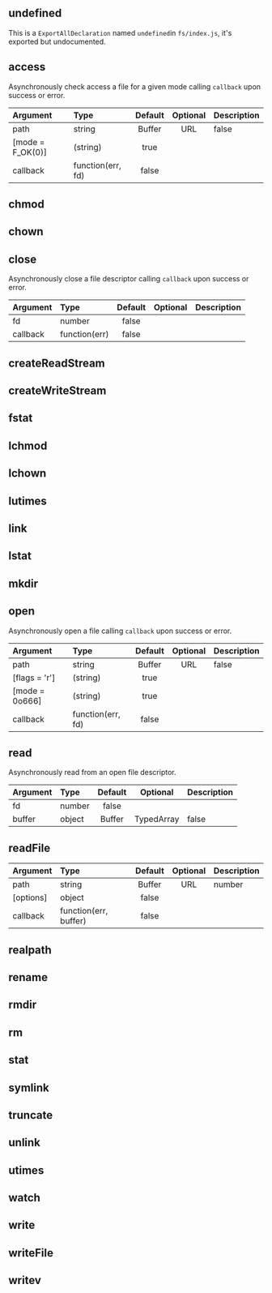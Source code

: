 
## undefined

This is a `ExportAllDeclaration` named `undefined`in `fs/index.js`, it's exported but undocumented.



## access

Asynchronously check access a file for a given mode calling `callback`
upon success or error.

| Argument | Type | Default | Optional | Description |
| :---     | :--- | :---:   | :---:    | :---        |
| path | string | Buffer | URL | false |  |
| [mode = F_OK(0)] | (string) | true |  |
| callback | function(err, fd) | false |  |

## chmod




## chown




## close

Asynchronously close a file descriptor calling `callback` upon success or error.

| Argument | Type | Default | Optional | Description |
| :---     | :--- | :---:   | :---:    | :---        |
| fd | number | false |  |
| callback | function(err) | false |  |

## createReadStream




## createWriteStream




## fstat




## lchmod




## lchown




## lutimes




## link




## lstat




## mkdir




## open

Asynchronously open a file calling `callback` upon success or error.

| Argument | Type | Default | Optional | Description |
| :---     | :--- | :---:   | :---:    | :---        |
| path | string | Buffer | URL | false |  |
| [flags = 'r'] | (string) | true |  |
| [mode = 0o666] | (string) | true |  |
| callback | function(err, fd) | false |  |

## read

Asynchronously read from an open file descriptor.

| Argument | Type | Default | Optional | Description |
| :---     | :--- | :---:   | :---:    | :---        |
| fd | number | false |  |
| buffer | object | Buffer | TypedArray | false |  |

## readFile



| Argument | Type | Default | Optional | Description |
| :---     | :--- | :---:   | :---:    | :---        |
| path | string | Buffer | URL | number  | false |  |
| [options] | object | false |  |
| callback | function(err, buffer) | false |  |

## realpath




## rename




## rmdir




## rm




## stat




## symlink




## truncate




## unlink




## utimes




## watch




## write




## writeFile




## writev



